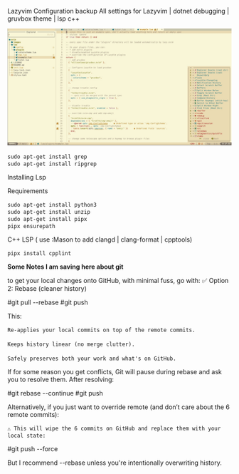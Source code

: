 Lazyvim Configuration backup
All settings for Lazyvim | dotnet debugging | gruvbox theme | lsp c++

![Game Screenshot](images/game_screen.jpg)

```
sudo apt-get install grep
sudo apt-get install ripgrep
```

Installing Lsp

Requirements
```
sudo apt-get install python3
sudo apt-get install unzip
sudo apt-get install pipx
pipx ensurepath
```
C++ LSP ( use :Mason to add clangd | clang-format | cpptools)
```
pipx install cpplint
```


**Some Notes I am saving here about git**

to get your local changes onto GitHub, with minimal fuss, go with:
✅ Option 2: Rebase (cleaner history)

#git pull --rebase
#git push

This:

    Re-applies your local commits on top of the remote commits.

    Keeps history linear (no merge clutter).

    Safely preserves both your work and what's on GitHub.

If for some reason you get conflicts, Git will pause during rebase and ask you to resolve them. After resolving:

#git rebase --continue
#git push

Alternatively, if you just want to override remote (and don’t care about the 6 remote commits):

    ⚠️ This will wipe the 6 commits on GitHub and replace them with your local state:

#git push --force

But I recommend --rebase unless you're intentionally overwriting history.
